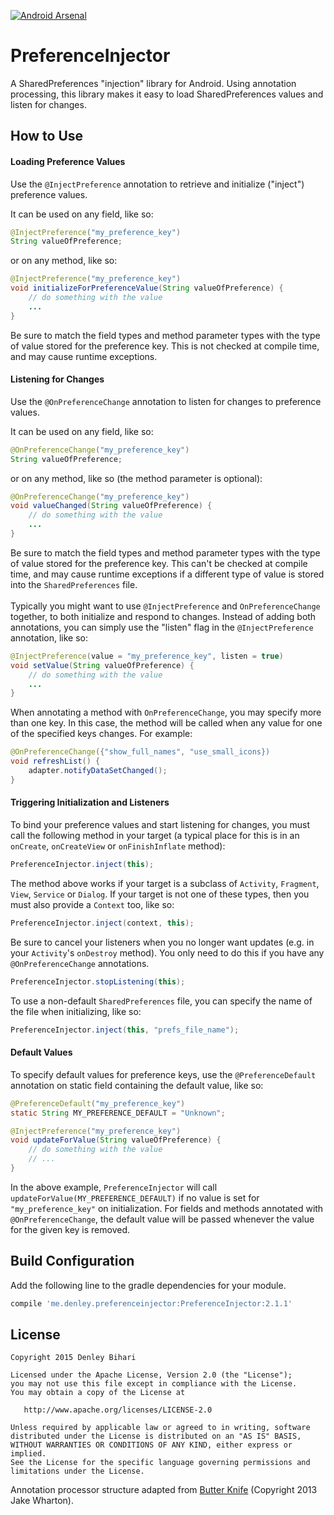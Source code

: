 [![Android Arsenal](https://img.shields.io/badge/Android%20Arsenal-PreferenceInjector-brightgreen.svg?style=flat)](https://android-arsenal.com/details/1/1569)

# PreferenceInjector
A SharedPreferences "injection" library for Android. Using annotation processing, this library makes it easy to load SharedPreferences values and listen for changes.


How to Use
-------

#### Loading Preference Values
Use the `@InjectPreference` annotation to retrieve and initialize ("inject") preference values.

It can be used on any field, like so:
```java
@InjectPreference("my_preference_key")
String valueOfPreference;
```

or on any method, like so:
```java
@InjectPreference("my_preference_key")
void initializeForPreferenceValue(String valueOfPreference) {
    // do something with the value
    ...
}
```

Be sure to match the field types and method parameter types with the type of value stored for the preference key. This is not checked at compile time, and may cause runtime exceptions.

#### Listening for Changes
Use the `@OnPreferenceChange` annotation to listen for changes to preference values.

It can be used on any field, like so:
```java
@OnPreferenceChange("my_preference_key")
String valueOfPreference;
```

or on any method, like so (the method parameter is optional):
```java
@OnPreferenceChange("my_preference_key")
void valueChanged(String valueOfPreference) {
    // do something with the value
    ...
}
```

Be sure to match the field types and method parameter types with the type of value stored for the preference key. This can't be checked at compile time, and may cause runtime exceptions if a different type of value is stored into the `SharedPreferences` file.
<br/><br/>
Typically you might want to use `@InjectPreference` and `OnPreferenceChange` together, to both initialize and respond to changes. Instead of adding both annotations, you can simply use the "listen" flag in the `@InjectPreference` annotation, like so:
```java
@InjectPreference(value = "my_preference_key", listen = true)
void setValue(String valueOfPreference) {
    // do something with the value
    ...
}
```

When annotating a method with `OnPreferenceChange`, you may specify more than one key. In this case, the method will be called when any value for one of the specified keys changes. For example:
```java
@OnPreferenceChange({"show_full_names", "use_small_icons})
void refreshList() {
    adapter.notifyDataSetChanged();
}
```

#### Triggering Initialization and Listeners
To bind your preference values and start listening for changes, you must call the following method in your target (a typical place for this is in an `onCreate`, `onCreateView` or `onFinishInflate` method):
```java
PreferenceInjector.inject(this);
```

The method above works if your target is a subclass of `Activity`, `Fragment`, `View`, `Service` or `Dialog`. If your target is not one of these types, then you must also provide a `Context` too, like so:
```java
PreferenceInjector.inject(context, this);
```

Be sure to cancel your listeners when you no longer want updates (e.g. in your `Activity`'s `onDestroy` method). You only need to do this if you have any `@OnPreferenceChange` annotations.
```java
PreferenceInjector.stopListening(this);
```

To use a non-default `SharedPreferences` file, you can specify the name of the file when initializing, like so:
```java
PreferenceInjector.inject(this, "prefs_file_name");
```

#### Default Values
To specify default values for preference keys, use the `@PreferenceDefault` annotation on static field containing the default value, like so:
```java
@PreferenceDefault("my_preference_key")
static String MY_PREFERENCE_DEFAULT = "Unknown";

@InjectPreference("my_preference_key")
void updateForValue(String valueOfPreference) {
    // do something with the value
    // ...
}
```

In the above example, `PreferenceInjector` will call `updateForValue(MY_PREFERENCE_DEFAULT)` if no value is set for `"my_preference_key"` on initialization. For fields and methods annotated with `@OnPreferenceChange`, the default value will be passed whenever the value for the given key is removed.

Build Configuration
--------

Add the following line to the gradle dependencies for your module.
```groovy
compile 'me.denley.preferenceinjector:PreferenceInjector:2.1.1'
```

License
-------

    Copyright 2015 Denley Bihari

    Licensed under the Apache License, Version 2.0 (the "License");
    you may not use this file except in compliance with the License.
    You may obtain a copy of the License at

       http://www.apache.org/licenses/LICENSE-2.0

    Unless required by applicable law or agreed to in writing, software
    distributed under the License is distributed on an "AS IS" BASIS,
    WITHOUT WARRANTIES OR CONDITIONS OF ANY KIND, either express or implied.
    See the License for the specific language governing permissions and
    limitations under the License.

Annotation processor structure adapted from [Butter Knife](https://github.com/JakeWharton/butterknife) (Copyright 2013 Jake Wharton).
